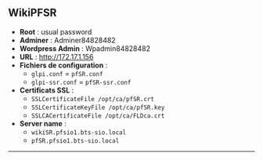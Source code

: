 ## WikiPFSR
- **Root** : usual password
- **Adminer** : Adminer84828482
- **Wordpress Admin** : Wpadmin84828482
- **URL** : http://172.17.1.156
- **Fichiers de configuration** :
  - `glpi.conf` = `pfSR.conf`
  - `glpi-ssr.conf` = `pfSR-ssr.conf`
- **Certificats SSL** :
  - `SSLCertificateFile /opt/ca/pfSR.crt`
  - `SSLCertificateKeyFile /opt/ca/pfSR.key`
  - `SSLCACertificateFile /opt/ca/FLDca.crt`
- **Server name** :
  - `wikiSR.pfsio1.bts-sio.local`
  - `pfSR.pfsio1.bts-sio.local`

---

